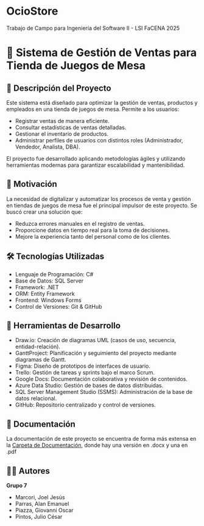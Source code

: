 # OcioStore


Trabajo de Campo para Ingeniería del Software II - LSI FaCENA 2025 



# 🎲 Sistema de Gestión de Ventas para Tienda de Juegos de Mesa

## 📌 Descripción del Proyecto
Este sistema está diseñado para optimizar la gestión de ventas, productos y empleados en una tienda de juegos de mesa. Permite a los usuarios:

- Registrar ventas de manera eficiente.
- Consultar estadísticas de ventas detalladas.
- Gestionar el inventario de productos.
- Administrar perfiles de usuarios con distintos roles (Administrador, Vendedor, Analista, DBA).

El proyecto fue desarrollado aplicando metodologías ágiles y utilizando herramientas modernas para garantizar escalabilidad y mantenibilidad.



## 🧠 Motivación
La necesidad de digitalizar y automatizar los procesos de venta y gestión en tiendas de juegos de mesa fue el principal impulsor de este proyecto. Se buscó crear una solución que:

- Reduzca errores manuales en el registro de ventas.
- Proporcione datos en tiempo real para la toma de decisiones.
- Mejore la experiencia tanto del personal como de los clientes.



## 🛠️ Tecnologías Utilizadas
- Lenguaje de Programación: C#
- Base de Datos: SQL Server
- Framework: .NET
- ORM: Entity Framework
- Frontend: Windows Forms
- Control de Versiones: Git & GitHub



## 🧰 Herramientas de Desarrollo
- Draw.io: Creación de diagramas UML (casos de uso, secuencia, entidad-relación).
- GanttProject: Planificación y seguimiento del proyecto mediante diagramas de Gantt.
- Figma: Diseño de prototipos de interfaces de usuario.
- Trello: Gestión de tareas y sprints bajo el marco Scrum.
- Google Docs: Documentación colaborativa y revisión de contenidos.
- Azure Data Studio: Gestión de bases de datos distribuidas.
- SQL Server Management Studio (SSMS): Administración de la base de datos relacional.
- GitHub: Repositorio centralizado y control de versiones.



## 📄 Documentación
La documentación de este proyecto se encuentra de forma más extensa en la [Carpeta de Documentación](https://github.com/JCPSNMSnK/OcioStoreIngSoftII/tree/master/docum), donde hay una versión en .docx y una en .pdf



## 👨‍💻 Autores
**Grupo 7**
- Marcori, Joel Jesús
- Parras, Alan Emanuel
- Piazza, Giovanni Oscar
- Pintos, Julio César
